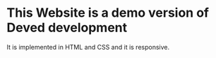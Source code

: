 # This Website is a demo version of Deved development

It is implemented in HTML and CSS and it is responsive.
